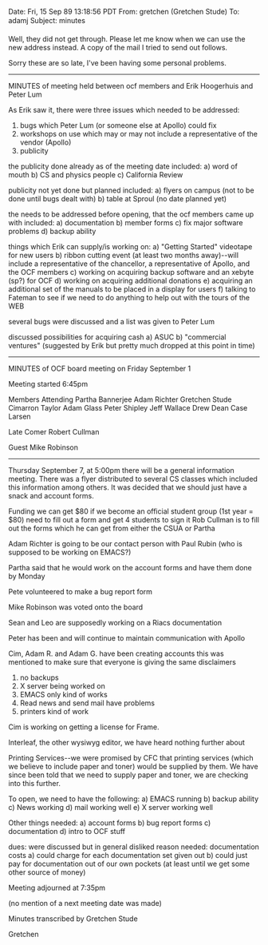 Date: Fri, 15 Sep 89 13:18:56 PDT
From: gretchen (Gretchen Stude)
To: adamj
Subject: minutes

Well, they did not get through.  Please let me know when we can use
the new address instead.  A copy of the mail I tried to send out follows.

Sorry these are so late, I've been having some personal problems.

*******************************************************************
MINUTES of meeting held between ocf members and Erik Hoogerhuis and
Peter Lum

As Erik saw it, there were three issues which needed to be addressed:

1) bugs which Peter Lum (or someone else at Apollo) could fix
2) workshops on use which may or may not include a representative of
the vendor (Apollo)
3) publicity

the publicity done already as of the meeting date included:
a) word of mouth
b) CS and physics people
c) California Review

publicity not yet done but planned included:
a) flyers on campus (not to be done until bugs dealt with)
b) table at Sproul (no date planned yet)

the needs to be addressed before opening, that the ocf members
came up with included:
a) documentation
b) member forms
c) fix major software problems
d) backup ability

things which Erik can supply/is working on:
a) "Getting Started" videotape for new users
b) ribbon cutting event (at least two months away)--will include a
representative of the chancellor, a representative of Apollo, and the
OCF members
c) working on acquiring backup software and an xebyte (sp?) for OCF
d) working on acquiring additional donations
e) acquiring an additional set of the manuals to be placed in a
display for users
f) talking to Fateman to see if we need to do anything to help out
with the tours of the WEB

several bugs were discussed and a list was given to Peter Lum

discussed possibilities for acquiring cash
a) ASUC
b) "commercial ventures" (suggested by Erik but pretty much dropped at
this point in time)

**********************************************************************
MINUTES of OCF board meeting on Friday September 1

Meeting started 6:45pm

Members Attending
Partha Bannerjee
Adam Richter
Gretchen Stude
Cimarron Taylor
Adam Glass
Peter Shipley
Jeff Wallace
Drew Dean
Case Larsen

Late Comer
Robert Cullman

Guest
Mike Robinson

*****
Thursday September 7, at 5:00pm there will be a general information
meeting.  There was a flyer distributed to several CS classes which
included this information among others.
It was decided that we should just have a snack and account forms.

Funding
we can get $80 if we become an official student group (1st year = $80)
need to fill out a form and get 4 students to sign it
Rob Cullman is to fill out the forms which he can get from either the
CSUA or Partha

Adam Richter is going to be our contact person with Paul Rubin (who
is supposed to be working on EMACS?)

Partha said that he would work on the account forms and have them done
by Monday

Pete volunteered to make a bug report form

Mike Robinson was voted onto the board

Sean and Leo are supposedly working on a Riacs documentation

Peter has been and will continue to maintain communication with Apollo

Cim, Adam R. and Adam G. have been creating accounts
this was mentioned to make sure that everyone is giving the same disclaimers
1) no backups
2) X server being worked on
3) EMACS only kind of works
4) Read news and send mail have problems
5) printers kind of work

Cim is working on getting a license for Frame.

Interleaf, the other wysiwyg editor, we have heard nothing further about

Printing Services--we were promised by CFC that printing services (which
we believe to include paper and toner) would be supplied by them.
We have since been told that we need to supply paper and toner, we are
checking into this further.

To open, we need to have the following:
a) EMACS running
b) backup ability
c) News working
d) mail working well
e) X server working well

Other things needed:
a) account forms
b) bug report forms
c) documentation
d) intro to OCF stuff

dues: were discussed but in general disliked
reason needed: documentation costs
a) could charge for each documentation set given out
b) could just pay for documentation out of our own pockets (at least
until we get some other source of money)

Meeting adjourned at 7:35pm

(no mention of a next meeting date was made)

Minutes transcribed by Gretchen Stude

Gretchen

